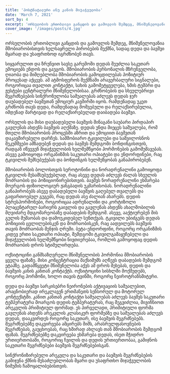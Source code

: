 ```yaml
---
title: 'პოსტნატალური ანუ კანის მიჯაჭვულობა'
date: 'March 7, 2021'
sort_by: 4
excerpt: 'ორსულობის ერთობლივი განცდის და გამოვლის შემდეგ, მნიშვნელოვანია მშობიარობისთვის ხელსაყრელი პირობების შექმნა'
cover_image: '/images/posts/4.jpg'
---
```


ორსულობის ერთობლივი განცდის და გამოვლის შემდეგ, მნიშვნელოვანია მშობიარობისთვის ხელსაყრელი პირობების შექმნა, სადაც დედა და ბავშვი მყარად და უსაფრთხოდ იგრძნობენ თავს. 

სიყვარულით და ზრუნვით სავსე გარემოში დედას შეუძლია საკუთარ ემოციებს ენდოს და გაუგოს.  მშობიარობის პერსონალის მზრუნველობა, ღიაობა და მიმღებლობა მშობიარობის გამოცდილებას პოზიტიურ პროცესად აქცევს. ამ ატმოსფეროს შექმნაში  არავერბალური სიგნალები, როგორიცაა თვალით კონტაქტი, სახის გამომეტყველება, ხმის ტემბრი და ჟესტები ცენტრალური მნიშვნელობისაა. 
გრძნობების და სხეულებრივი შეგრძნებების სინქრონულობა საშუალებას აძლევს დედას ჯერ დაუბადებელ ბავშვთან ემოციურ კავშირში იყოს. 
რამდენადაც უკეთ გრძნობს თავს დედა, რამდენადაც მოშვებული  და რელაქსირებულია, იმდენად მარტივად და რელაქსირებულად დაიბადება ბავშვი.

ორსულის და მისი დაუბადებელი ბავშვის შინაგანი საუბარი პირდაპირ გავლენას ახდენს ბავშვის აღქმაზე. დედას უნდა მიეცეს საშუალება, რომ მთელი მშობიარობის პროცესში აზრით და ემოციით ბავშვთან დაკავშირებული დარჩეს. 
სამშობიარო ტკივილები და საშვილოსნოს შეკუმშვები ამზადებენ დედას და ბავშვს შემდგომი ბონდინგისთვის, რადგან იწვევენ მიჯაჭვულობის ხელშემწყობი ჰორმონების გამომუშავებას. ასევე გამოიყოფა ორგანიზმის საკუთარი ოპიატები და ენდორფინები, რაც ტკივილის შემსუბუქებას და ბონდინგის ხელშეწყობას განაპირობებენ. 

მშობიარობის ბოლოსთვის სეროტონინი და ნორადრენალინი გამოიყოფა ტკივილის შესამსუბუქებლად, რაც ასევე დედას აძლევს ძალას სხეულის მოძრაობის და პოზიციონირებისთვის. ბავშვს ნორადრენალინი ეხმარება მოერგოს ფიზიოლოგიურ ჟანგბადის უკმარისობას. ნორადრენალინი განაპირობებს ასევე დაბადებული ბავშვის გაღებულ თვალებს და გაფართოებულ გუგებს, რაც დედას ასე ძალიან ახარებს. 
დედის სტრესჰორმონები, როგორიცაა ადრენალინი და კორტიზოლი პლაცენტარულ ბარიერს გაივლის და გავლენას ახდენს ახალშობილის მღვიძარე მდგომარეობაზე დაბადების შემდგომ. ასევე, ააქტიურებენ მის გულის მუშაობას და დამოუკიდებელ სუნთქვას. 
ტკივილი უბიძგებს დედას პოზიციის ცვლილებისკენ და მოძრაობისკენ, რაც აადვილებს  ბავშვის თავის მოძრაობას მენჯის ღრუში. 
ბეტა-ენდორფინი, როგორც ორგანიზმის კიდევ ერთი საკუთარი ოპიატი, შემდგომი ტკივილგამაყუჩებელი და მიჯაჭვულობის ხელშემწყობი ნივთიერებაა, რომლის გამოყოფაც  დედის მოძრაობის დროს სტიმულირდება.  

ოქსიტოცინი განმსაზღვრელი მნიშვნელობის ჰორმონია მშობიარობის ყველა ფაზაზე. მისი კონცენტრაცია მაქსიმუმს აღწევს დაბადების შემდგომ ეტაპზე. გადამწყვეტი მნიშვნელობა აქვს ამ დროს შეხებას, დედის და ბავშვის კანის კანთან კონტაქტს. ოქსიტოცინი სისხლში მოქმედებს, როგორც ჰორმონი, ხოლო თავის ტვინში, როგორც ნეიროტრანსმიტერი. 

დედა და ბავშვი სარკისებრი ნეირონების აქტივაციის საშუალებით, არაცნობიერად ირეკლავენ ერთმანეთს სენსორულ და მოტორულ კონტექსტში. კანით კანთან კონტაქტი საშუალებას აძლევს ბავშვს საკუთარი ტემპერატურა მოარგოს დედის ტემპერატურას, რაც შეგვიძლია, მივიჩნიოთ არეკვლის პრიმიტიულ ფორმად. ეს პირველადი, პრიმიტიული ფორმა გავლენას ახდენს არეკვლის კლასიკურ ფორმებზე და საშუალებას აძლევს დედას, დააკვირდეს როგორც საკუთარ, ისე ბავშვის შეგრძნებებს. შეგრძნებებზე დაკვირვება ამცირებს შიშს, არასრულფასოვნების შეგრძნებას, გაუცხოებას, რაც ხშირად ახლავს თან მშობიარობის შემდგომ ფაზას. შეგრძნებებზე დაკვირვება ეხმარება დედას, ისეთ მჭიდრო ურთიერთობაში, როგორიც ჩვილის და დედის ურთიერთობაა, გამიჯნოს საკუთარი შეგრძნებები ბავშვის შეგრძნებებისგან. 

სინქრონიზირებული არეკვლა და საკუთარი და ბავშვის შეგრძნებების გამიჯვნა ქმნის შესაძლებლობას მყარი და უსაფრთხო მიჯაჭვულობის ნიმუშის ჩამოყალიბებისთვის. 

